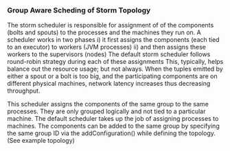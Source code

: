 ### Group Aware Scheding of Storm Topology ###

The storm scheduler is responsible for assignment of of the components (bolts and spouts)
to the processes and the machines they run on. A scheduler works in two phases
  i) it first assigns the components (each tied to an executor) to workers (JVM processes)
  ii) and then assigns these workers to the supervisors (nodes)
The default storm scheduler follows round-robin strategy during each of these assignments
This, typically, helps balance out the resource usage; but not always.
When the tuples emitted by either a spout or a bolt is too big, and the participating
components are on different physical machines, network latency increases thus decreasing
throughput.

This scheduler assigns the components of the same group to the same processes. They are
only  grouped logically and not tied to a particular machine. The default scheduler takes
up the job of assigning processes to machines.
The components can be added to the same group by specifying the same group ID via the
addConfiguration() while defining the topology. (See example topology)
